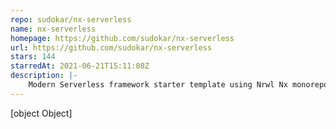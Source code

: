 ```yaml
---
repo: sudokar/nx-serverless
name: nx-serverless
homepage: https://github.com/sudokar/nx-serverless
url: https://github.com/sudokar/nx-serverless
stars: 144
starredAt: 2021-06-21T15:11:08Z
description: |-
    Modern Serverless framework starter template using Nrwl Nx monorepo dev toolkit
---
```


[object Object]

